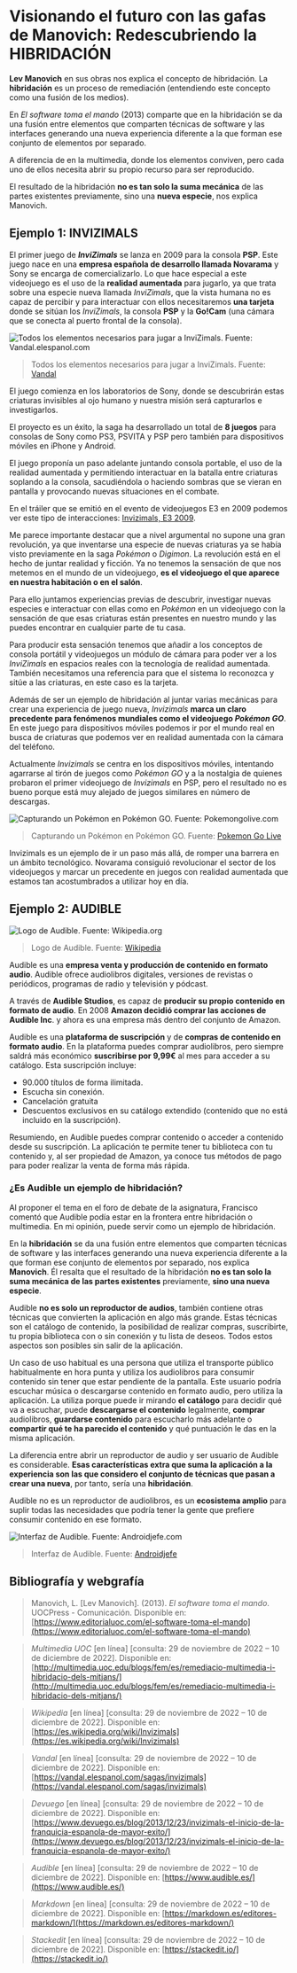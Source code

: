 # Visionando el futuro con las gafas de Manovich: Redescubriendo la HIBRIDACIÓN

**Lev Manovich** en sus obras nos explica el concepto de hibridación. La **hibridación** es un proceso de remediación (entendiendo este concepto como una fusión de los medios).

En _El software toma el mando_ (2013) comparte que en la hibridación se da una fusión entre elementos que comparten técnicas de software y las interfaces generando una nueva experiencia diferente a la que forman ese conjunto de elementos por separado.

A diferencia de en la multimedia, donde los elementos conviven, pero cada uno de ellos necesita abrir su propio recurso para ser reproducido.

El resultado de la hibridación **no es tan solo la suma mecánica** de las partes existentes previamente, sino una **nueva especie**, nos explica Manovich.

## Ejemplo 1: INVIZIMALS

El primer juego de **_InviZimals_** se lanza en 2009 para la consola **PSP**. Este juego nace en una **empresa española de desarrollo llamada Novarama** y Sony se encarga de comercializarlo. Lo que hace especial a este videojuego es el uso de la **realidad aumentada** para jugarlo, ya que trata sobre una especie nueva llamada _InviZimals_, que la vista humana no es capaz de percibir y para interactuar con ellos necesitaremos **una tarjeta** donde se sitúan los _InviZimals_, la consola **PSP** y la **Go!Cam** (una cámara que se conecta al puerto frontal de la consola).

![Todos los elementos necesarios para jugar a InviZimals. Fuente: Vandal.elespanol.com](https://media.vandal.net/m/10878/2010423152645_1.jpg)
>Todos los elementos necesarios para jugar a InviZimals. Fuente: [Vandal](https://media.vandal.net/m/10878/2010423152645_1.jpg)

El juego comienza en los laboratorios de Sony, donde se descubrirán estas criaturas invisibles al ojo humano y nuestra misión será capturarlos e investigarlos.

El proyecto es un éxito, la saga ha desarrollado un total de **8 juegos** para consolas de Sony como PS3, PSVITA y PSP pero también para dispositivos móviles en iPhone y Android.

El juego proponía un paso adelante juntando consola portable, el uso de la realidad aumentada y permitiendo interactuar en la batalla entre criaturas soplando a la consola, sacudiéndola o haciendo sombras que se vieran en pantalla y provocando nuevas situaciones en el combate.

En el tráiler que se emitió en el evento de videojuegos E3 en 2009 podemos ver este tipo de interacciones: [Invizimals, E3 2009](https://www.youtube.com/watch?v=JbTJw_2E-Ww).

Me parece importante destacar que a nivel argumental no supone una gran revolución, ya que inventarse una especie de nuevas criaturas ya se había visto previamente en la saga _Pokémon_ o _Digimon_. La revolución está en el hecho de juntar realidad y ficción. Ya no tenemos la sensación de que nos metemos en el mundo de un videojuego, **es el videojuego el que aparece en nuestra habitación o en el salón**.

Para ello juntamos experiencias previas de descubrir, investigar nuevas especies e interactuar con ellas como en _Pokémon_ en un videojuego con la sensación de que esas criaturas están presentes en nuestro mundo y las puedes encontrar en cualquier parte de tu casa.

Para producir esta sensación tenemos que añadir a los conceptos de consola portátil y videojuegos un módulo de cámara para poder ver a los _InviZimals_ en espacios reales con la tecnología de realidad aumentada. También necesitamos una referencia para que el sistema lo reconozca y sitúe a las criaturas, en este caso es la tarjeta.

Además de ser un ejemplo de hibridación al juntar varias mecánicas para crear una experiencia de juego nueva, _Invizimals_ **marca un claro precedente para fenómenos mundiales como el videojuego _Pokémon GO_**. En este juego para dispositivos móviles podemos ir por el mundo real en busca de criaturas que podemos ver en realidad aumentada con la cámara del teléfono.

Actualmente _Invizimals_ se centra en los dispositivos móviles, intentando agarrarse al tirón de juegos como _Pokémon GO_ y a la nostalgia de quienes probaron el primer videojuego de _Invizimals_ en PSP, pero el resultado no es bueno porque está muy alejado de juegos similares en número de descargas.

![Capturando un Pokémon en Pokémon GO. Fuente: Pokemongolive.com](https://lh3.googleusercontent.com/RGShDyVofSODXIJ0eQ9umAID8tCw9KdqBFrtgCEdrxjJijG1qZBryfECP9IRV1MOJhCk4Za4VYB34DE-hnPesZNNVYMwgHKs9KrNue3LNJRJuw=rw-e365-w1440)
>Capturando un Pokémon en Pokémon GO. Fuente: [Pokemon Go Live](https://pokemongolive.com/?hl=es)

Invizimals es un ejemplo de ir un paso más allá, de romper una barrera en un ámbito tecnológico. Novarama consiguió revolucionar el sector de los videojuegos y marcar un precedente en juegos con realidad aumentada que estamos tan acostumbrados a utilizar hoy en día.

## Ejemplo 2: AUDIBLE
![Logo de Audible. Fuente: Wikipedia.org](https://upload.wikimedia.org/wikipedia/commons/thumb/d/d2/Audible_logo.svg/512px-Audible_logo.svg.png)
>Logo de Audible. Fuente: [Wikipedia](https://upload.wikimedia.org/wikipedia/commons/thumb/d/d2/Audible_logo.svg/512px-Audible_logo.svg.png)

Audible es una **empresa venta y producción de contenido en formato audio**. Audible ofrece audiolibros digitales, versiones de revistas o periódicos, programas de radio y televisión y pódcast.

A través de **Audible Studios**, es capaz de **producir su propio contenido en formato de audio**. ​En 2008 **Amazon decidió comprar las acciones de Audible Inc**. y ahora es una empresa más dentro del conjunto de Amazon.

Audible es una **plataforma de suscripción** y de **compras de contenido en formato audio**. En la plataforma puedes comprar audiolibros, pero siempre saldrá más económico **suscribirse por 9,99€** al mes para acceder a su catálogo. Esta suscripción incluye:

 - 90.000 títulos de forma ilimitada.
 - Escucha sin conexión.
 - Cancelación gratuita
 - Descuentos exclusivos en su catálogo extendido (contenido que no está incluido en la suscripción).

Resumiendo, en Audible puedes comprar contenido o acceder a contenido desde su suscripción. La aplicación te permite tener tu biblioteca con tu contenido y, al ser propiedad de Amazon, ya conoce tus métodos de pago para poder realizar la venta de forma más rápida.
 
### ¿Es Audible un ejemplo de hibridación?

Al proponer el tema en el foro de debate de la asignatura, Francisco comentó que Audible podía estar en la frontera entre hibridación o multimedia. En mi opinión, puede servir como un ejemplo de hibridación.

En la **hibridación** se da una fusión entre elementos que comparten técnicas de software y las interfaces generando una nueva experiencia diferente a la que forman ese conjunto de elementos por separado, nos explica **Manovich**. Él resalta que  el resultado de la hibridación **no es tan solo la suma mecánica de las partes existentes** previamente, **sino una nueva especie**.

Audible **no es solo un reproductor de audios**, también contiene otras técnicas que convierten la aplicación en algo más grande. Estas técnicas son el catálogo de contenido, la posibilidad de realizar compras, suscribirte, tu propia biblioteca con o sin conexión y tu lista de deseos. Todos estos aspectos son posibles sin salir de la aplicación.

Un caso de uso habitual es una persona que utiliza el transporte público habitualmente en hora punta y utiliza los audiolibros para consumir contenido sin tener que estar pendiente de la pantalla. Este usuario podría escuchar música o descargarse contenido en formato audio, pero utiliza la aplicación. La utiliza porque puede ir mirando **el catálogo** para decidir qué va a escuchar, puede **descargarse el contenido** legalmente, **comprar** audiolibros, **guardarse contenido** para escucharlo más adelante o **compartir qué te ha parecido el contenido** y qué puntuación le das en la misma aplicación.

La diferencia entre abrir un reproductor de audio y ser usuario de Audible es considerable. **Esas características extra que suma la aplicación a la experiencia son las que considero el conjunto de técnicas que pasan a crear una nueva**, por tanto, sería una **hibridación**.

Audible no es un reproductor de audiolibros, es un **ecosistema amplio** para suplir todas las necesidades que podría tener la gente que prefiere consumir contenido en ese formato.

![Interfaz de Audible. Fuente: Androidjefe.com](https://www.androidjefe.com/wp-content/uploads/2017/02/audible-steve-jobs.jpg)
>Interfaz de Audible. Fuente: [Androidjefe](https://www.androidjefe.com/wp-content/uploads/2017/02/audible-steve-jobs.jpg)

## Bibliografía y webgrafía

>Manovich, L. [Lev Manovich]. (2013). _El software toma el mando_. UOCPress - Comunicación. Disponible en: [https://www.editorialuoc.com/el-software-toma-el-mando](https://www.editorialuoc.com/el-software-toma-el-mando)

>_Multimedia UOC_ [en línea] [consulta: 29 de noviembre de 2022 – 10 de diciembre de 2022]. Disponible en: [http://multimedia.uoc.edu/blogs/fem/es/remediacio-multimedia-i-hibridacio-dels-mitjans/](http://multimedia.uoc.edu/blogs/fem/es/remediacio-multimedia-i-hibridacio-dels-mitjans/)

>_Wikipedia_ [en línea] [consulta: 29 de noviembre de 2022 – 10 de diciembre de 2022]. Disponible en: [https://es.wikipedia.org/wiki/Invizimals](https://es.wikipedia.org/wiki/Invizimals)

>_Vandal_ [en línea] [consulta: 29 de noviembre de 2022 – 10 de diciembre de 2022]. Disponible en: [https://vandal.elespanol.com/sagas/invizimals](https://vandal.elespanol.com/sagas/invizimals)

>_Devuego_ [en línea] [consulta: 29 de noviembre de 2022 – 10 de diciembre de 2022]. Disponible en: [https://www.devuego.es/blog/2013/12/23/invizimals-el-inicio-de-la-franquicia-espanola-de-mayor-exito/](https://www.devuego.es/blog/2013/12/23/invizimals-el-inicio-de-la-franquicia-espanola-de-mayor-exito/)

>_Audible_ [en línea] [consulta: 29 de noviembre de 2022 – 10 de diciembre de 2022]. Disponible en: [https://www.audible.es/](https://www.audible.es/)

>_Markdown_ [en línea] [consulta: 29 de noviembre de 2022 – 10 de diciembre de 2022]. Disponible en: [https://markdown.es/editores-markdown/](https://markdown.es/editores-markdown/)

>_Stackedit_ [en línea] [consulta: 29 de noviembre de 2022 – 10 de diciembre de 2022]. Disponible en: [https://stackedit.io/](https://stackedit.io/)
